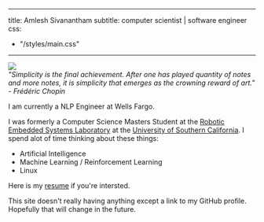 
---
title: Amlesh Sivanantham
subtitle: computer scientist | software engineer
css:
  - "/styles/main.css"
---

<img class="profile" src="/data/spaceman.png"/>
<div class="quote"><i>
    "Simplicity is the final achievement. After one has played quantity of
    notes and more notes, it is simplicity that emerges as the crowning reward
    of art." - Frédéric Chopin
</i></div>

I am currently a NLP Engineer at Wells Fargo.

I was formerly a Computer Science Masters Student at the
[Robotic Embedded Systems Laboratory][RESL]
at the [University of Southern California][USC].
I spend alot of time thinking about these things:

+ Artificial Intelligence
+ Machine Learning / Reinforcement Learning
+ Linux

Here is my [resume](./data/amlesh_resume.pdf) if you're intersted.

This site doesn't really having anything except a link to my GitHub profile.
Hopefully that will change in the future.

[USC]: https://www.usc.edu/
[RESL]: https://robotics.usc.edu/resl/
